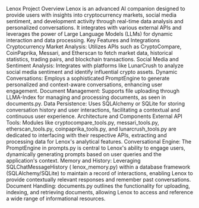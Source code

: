 Lenox Project Overview
Lenox is an advanced AI companion designed to provide users with insights into cryptocurrency markets, social media sentiment, and development activity through real-time data analysis and personalized conversations. It integrates with various external APIs and leverages the power of Large Language Models (LLMs) for dynamic interaction and data processing.
Key Features and Integrations
Cryptocurrency Market Analysis: Utilizes APIs such as CryptoCompare, CoinPaprika, Messari, and Etherscan to fetch market data, historical statistics, trading pairs, and blockchain transactions.
Social Media and Sentiment Analysis: Integrates with platforms like LunarCrush to analyze social media sentiment and identify influential crypto assets.
Dynamic Conversations: Employs a sophisticated PromptEngine to generate personalized and context-aware conversations, enhancing user engagement.
Document Management: Supports file uploading through LLMA-Index for managing and processing documents, as seen in documents.py.
Data Persistence: Uses SQLAlchemy or SQLite for storing conversation history and user interactions, facilitating a contextual and continuous user experience.
Architecture and Components
External API Tools: Modules like cryptocompare_tools.py, messari_tools.py, etherscan_tools.py, coinpaprika_tools.py, and lunarcrush_tools.py are dedicated to interfacing with their respective APIs, extracting and processing data for Lenox's analytical features.
Conversational Engine: The PromptEngine in prompts.py is central to Lenox's ability to engage users, dynamically generating prompts based on user queries and the application's context.
Memory and History: Leveraging SQLChatMessageHistory ( lenox_memory.py) within a database framework (SQLAlchemy/SQLite) to maintain a record of interactions, enabling Lenox to provide contextually relevant responses and remember past conversations.
Document Handling: documents.py outlines the functionality for uploading, indexing, and retrieving documents, allowing Lenox to access and reference a wide range of informational resources.
